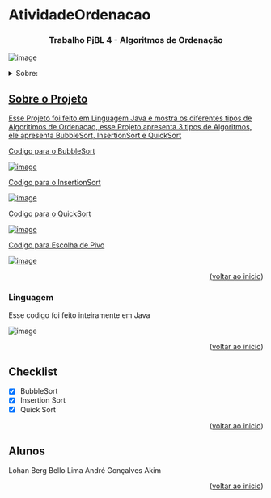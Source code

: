  # AtividadeOrdenacao

<a name="readme-top"></a>

  <h3 align="center">Trabalho PjBL 4 - Algoritmos de Ordenação</h3>

  ![image](https://github.com/nahoL13/AtividadeOrdenacao/assets/107220113/65278900-37fa-4636-b7d7-83a170d6e34e)

  <p align="center">
   
   
  </p>
  
</div>



<details>
  <summary>Sobre: </summary>
  <ol>
    <li>
      <a href="#about-the-project">Sobre o Projeto</a>
    </li>
    <li><a href="#usage">Prints</a></li>
    <li><a href="#roadmap">Checklist</a></li>
    <li><a href="#Linguagem">Linguagem</a></li>
    <li><a href="#contact">Alunos/a></li>
  </ol>
</details>



<!-- ABOUT THE PROJECT -->
## Sobre o Projeto

Esse Projeto foi feito em Linguagem Java e mostra os diferentes tipos de Algoritimos de Ordenacao, esse Projeto apresenta 3 tipos de Algoritmos, ele apresenta BubbleSort, InsertionSort e QuickSort


Codigo para o BubbleSort

![image](https://github.com/nahoL13/AtividadeOrdenacao/assets/107220113/6853a823-1a78-4e99-8497-1c89313440d3)

Codigo para o InsertionSort

![image](https://github.com/nahoL13/AtividadeOrdenacao/assets/107220113/aac7634f-93d6-435c-8470-913d4d0b77dd)

Codigo para o QuickSort

![image](https://github.com/nahoL13/AtividadeOrdenacao/assets/107220113/bd5df44e-f81c-4d22-a3bd-aab7e9720cac)

Codigo para Escolha de Pivo

![image](https://github.com/nahoL13/AtividadeOrdenacao/assets/107220113/43721b82-af93-46ec-95f3-b8b38ac9612e)


<p align="right">(<a href="#readme-top">voltar ao inicio</a>)</p>



### Linguagem

Esse codigo foi feito inteiramente em Java

![image](https://github.com/nahoL13/AtividadeOrdenacao/assets/107220113/7e0cbf55-bb4a-4511-8385-f43e114c072d)


<p align="right">(<a href="#readme-top">voltar ao inicio</a>)</p>


## Checklist

- [x] BubbleSort
- [x] Insertion Sort
- [x] Quick Sort

<p align="right">(<a href="#readme-top">voltar ao inicio</a>)</p>




<!-- CONTACT -->
## Alunos

Lohan Berg Bello Lima
André Gonçalves Akim


<p align="right">(<a href="#readme-top">voltar ao inicio</a>)</p>


